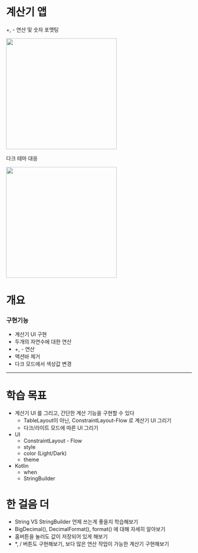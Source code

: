 # 계산기 앱


+, - 연산 및 숫자 포맷팅

<img src="https://user-images.githubusercontent.com/24618293/197540238-15e0b24e-dc42-4538-b846-839f898c890f.gif" width="300">

다크 테마 대응

<img src="https://user-images.githubusercontent.com/24618293/197540941-3a30d49a-7c6d-4385-a82d-e5f65643850b.gif" width="300">

# 개요

### 구현기능

- 계산기 UI 구현
- 두개의 자연수에 대한 연산
- +, - 연산
- 액션바 제거
- 다크 모드에서 색상값 변경

---

# 학습 목표

- 계산기 UI 를 그리고, 간단한 계산 기능을 구현할 수 있다
    - TableLayout이 아닌, ConstraintLayout-Flow 로 계산기 UI 그리기
    - 다크/라이트 모드에 따른 UI 그리기
- UI
    - ConstraintLayout - Flow
    - style
    - color (Light/Dark)
    - theme
- Kotlin
    - when
    - StringBuilder

# 한 걸음 더

- String VS StringBuilder 언제 쓰는게 좋을지 학습해보기
- BigDecimal(), DecimalFormat(), format() 에 대해 자세히 알아보기
- 홈버튼을 눌러도 값이 저장되어 있게 해보기
- *, / 버튼도 구현해보기, 보다 많은 연산 작업이 가능한 계산기 구현해보기
  
